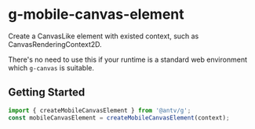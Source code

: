 # g-mobile-canvas-element

Create a CanvasLike element with existed context, such as CanvasRenderingContext2D.

There's no need to use this if your runtime is a standard web environment which `g-canvas` is suitable.

## Getting Started

```js
import { createMobileCanvasElement } from '@antv/g';
const mobileCanvasElement = createMobileCanvasElement(context);
```
